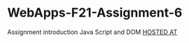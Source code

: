 # WebApps-F21-Assignment-6
Assignment introduction Java Script and DOM
[HOSTED AT](https://44-563-webapps-f21.github.io/webapps-f21-assignment-6-dhana1701/blob/main/pass.html)